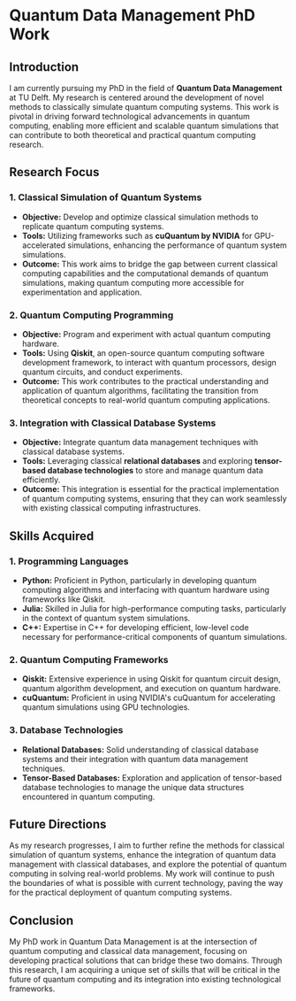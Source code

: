 # Quantum Data Management PhD Work

## Introduction
I am currently pursuing my PhD in the field of **Quantum Data Management** at TU Delft. My research is centered around the development of novel methods to classically simulate quantum computing systems. This work is pivotal in driving forward technological advancements in quantum computing, enabling more efficient and scalable quantum simulations that can contribute to both theoretical and practical quantum computing research.

## Research Focus

### 1. Classical Simulation of Quantum Systems
- **Objective:** Develop and optimize classical simulation methods to replicate quantum computing systems.
- **Tools:** Utilizing frameworks such as **cuQuantum by NVIDIA** for GPU-accelerated simulations, enhancing the performance of quantum system simulations.
- **Outcome:** This work aims to bridge the gap between current classical computing capabilities and the computational demands of quantum simulations, making quantum computing more accessible for experimentation and application.

### 2. Quantum Computing Programming
- **Objective:** Program and experiment with actual quantum computing hardware.
- **Tools:** Using **Qiskit**, an open-source quantum computing software development framework, to interact with quantum processors, design quantum circuits, and conduct experiments.
- **Outcome:** This work contributes to the practical understanding and application of quantum algorithms, facilitating the transition from theoretical concepts to real-world quantum computing applications.

### 3. Integration with Classical Database Systems
- **Objective:** Integrate quantum data management techniques with classical database systems.
- **Tools:** Leveraging classical **relational databases** and exploring **tensor-based database technologies** to store and manage quantum data efficiently.
- **Outcome:** This integration is essential for the practical implementation of quantum computing systems, ensuring that they can work seamlessly with existing classical computing infrastructures.

## Skills Acquired

### 1. **Programming Languages**
- **Python:** Proficient in Python, particularly in developing quantum computing algorithms and interfacing with quantum hardware using frameworks like Qiskit.
- **Julia:** Skilled in Julia for high-performance computing tasks, particularly in the context of quantum system simulations.
- **C++:** Expertise in C++ for developing efficient, low-level code necessary for performance-critical components of quantum simulations.

### 2. **Quantum Computing Frameworks**
- **Qiskit:** Extensive experience in using Qiskit for quantum circuit design, quantum algorithm development, and execution on quantum hardware.
- **cuQuantum:** Proficient in using NVIDIA's cuQuantum for accelerating quantum simulations using GPU technologies.

### 3. **Database Technologies**
- **Relational Databases:** Solid understanding of classical database systems and their integration with quantum data management techniques.
- **Tensor-Based Databases:** Exploration and application of tensor-based database technologies to manage the unique data structures encountered in quantum computing.

## Future Directions
As my research progresses, I aim to further refine the methods for classical simulation of quantum systems, enhance the integration of quantum data management with classical databases, and explore the potential of quantum computing in solving real-world problems. My work will continue to push the boundaries of what is possible with current technology, paving the way for the practical deployment of quantum computing systems.

## Conclusion
My PhD work in Quantum Data Management is at the intersection of quantum computing and classical data management, focusing on developing practical solutions that can bridge these two domains. Through this research, I am acquiring a unique set of skills that will be critical in the future of quantum computing and its integration into existing technological frameworks.

